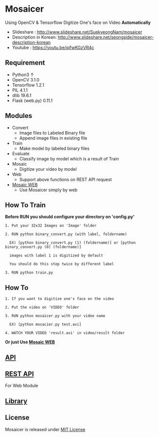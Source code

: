 # Mosaicer
Using OpenCV & Tensorflow Digitize One's face on Video <strong>Automatically</strong>

* Slideshare : http://www.slideshare.net/SuekyeongNam/mosaicer
* Description in Korean: http://www.slideshare.net/seongside/mosaicer-description-korean
* Youtube : https://youtu.be/qifwKGzVR4c


## Requirement
+ Python3 ↑
+ OpenCV 3.1.0
+ Tensorflow 1.2.1
+ PIL 4.1.1
+ dlib 19.6.1
+ Flask (web.py) 0.11.1

## Modules
* Convert
  * Image files to Labeled Binary file
  * Append image files in existing file
* Train
  * Make model by labeled binary files
* Evaluate
  * Classify image by model which is a result of Train
* Mosaic
  * Digitize your video by model
* Web
  * Support above functions on REST API request
* [Mosaic WEB]
  * Use Mosaicer simply by web


## How To Train
<strong>Before RUN you should configure your directory on 'config.py'</strong>

```
1. Put your 32x32 Images on 'Image' folder

2. RUN python binary_convert.py (with label, foldername)

  EX) [python binary_convert.py (1) (foldername)] or [python binary_convert.py (0) (foldername)]

  images with label 1 is digitized by default

  You should do this step twice by different label

3. RUN python train.py
```


## How To
```
1. If you want to digitize one's face on the video

2. Put the video on 'VIDEO' folder

3. RUN python mosaicer.py with your video name

  EX) [python mosacier.py test.avi]

4. WATCH YOUR VIDEO 'result.avi' in video/result folder
```

<strong>Or just Use [Mosaic WEB]</strong>

## [API]


## [REST API]
For Web Module

## [Library]


## License
Mosaicer is released under [MIT License]

[Library]: https://github.com/seongahjo/Mosaicer/blob/master/LIBRARY.md
[MIT License]: https://github.com/seongahjo/Mosaicer/blob/dev/LICENSE
[API]: https://github.com/seongahjo/Mosaicer/blob/master/API.md
[REST API]: https://github.com/seongahjo/Mosaicer/blob/master/REST_API.md
[Mosaic WEB]: https://github.com/seongahjo/Mosaicer/tree/master/node
